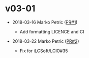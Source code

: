# v03-01

* 2018-03-16 Marko Petric ([PR#1](https://github.com/iLCSoft/Garlic/pull/1))
  - Add formatting LICENCE and CI

* 2018-03-22 Marko Petric ([PR#2](https://github.com/iLCSoft/Garlic/pull/2))
  -  Fix for iLCSoft/LCIO#35



